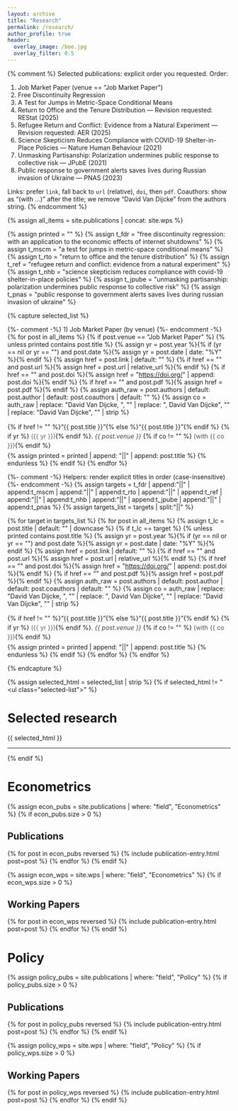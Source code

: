 ```yaml
---
layout: archive
title: "Research"
permalink: /research/
author_profile: true
header:
  overlay_image: /boe.jpg
  overlay_filter: 0.5
---
```


{% comment %}
Selected publications: explicit order you requested.
Order:
  1) Job Market Paper (venue == "Job Market Paper")
  2) Free Discontinuity Regression
  3) A Test for Jumps in Metric-Space Conditional Means
  4) Return to Office and the Tenure Distribution  — Revision requested: REStat (2025)
  5) Refugee Return and Conflict: Evidence from a Natural Experiment — Revision requested: AER (2025)
  6) Science Skepticism Reduces Compliance with COVID-19 Shelter-in-Place Policies — Nature Human Behaviour (2021)
  7) Unmasking Partisanship: Polarization undermines public response to collective risk — JPubE (2021)
  8) Public response to government alerts saves lives during Russian invasion of Ukraine — PNAS (2023)

Links: prefer `link`, fall back to `url` (relative), `doi`, then `pdf`.
Coauthors: show as “(with …)” after the title; we remove “David Van Dijcke” from the authors string.
{% endcomment %}

{% assign all_items = site.publications | concat: site.wps %}

{% assign printed = "" %}
{% assign t_fdr   = "free discontinuity regression: with an application to the economic effects of internet shutdowns" %}
{% assign t_mscm  = "a test for jumps in metric-space conditional means" %}
{% assign t_rto   = "return to office and the tenure distribution" %}
{% assign t_ref   = "refugee return and conflict: evidence from a natural experiment" %}
{% assign t_nhb   = "science skepticism reduces compliance with covid-19 shelter-in-place policies" %}
{% assign t_jpube = "unmasking partisanship: polarization undermines public response to collective risk" %}
{% assign t_pnas  = "public response to government alerts saves lives during russian invasion of ukraine" %}

{% capture selected_list %}
<ul class="selected-list">

  {%- comment -%} 1) Job Market Paper (by venue) {%- endcomment -%}
  {% for post in all_items %}
    {% if post.venue == "Job Market Paper" %}
      {% unless printed contains post.title %}
        {% assign yr = post.year %}{% if (yr == nil or yr == "") and post.date %}{% assign yr = post.date | date: "%Y" %}{% endif %}
        {% assign href = post.link | default: "" %}
        {% if href == "" and post.url %}{% assign href = post.url | relative_url %}{% endif %}
        {% if href == "" and post.doi %}{% assign href = "https://doi.org/" | append: post.doi %}{% endif %}
        {% if href == "" and post.pdf %}{% assign href = post.pdf %}{% endif %}
        {% assign auth_raw = post.authors | default: post.author | default: post.coauthors | default: "" %}
        {% assign co = auth_raw | replace: "David Van Dijcke, ", "" | replace: ", David Van Dijcke", "" | replace: "David Van Dijcke", "" | strip %}
        <li class="one-line-pub">
          {% if href != "" %}<a href="{{ href }}" class="pub-title" target="_blank" rel="noopener">“{{ post.title }}”</a>{% else %}<span class="pub-title">“{{ post.title }}”</span>{% endif %}
          {% if yr %} <span class="pub-year">({{ yr }})</span>{% endif %}.
          <em class="pub-venue">{{ post.venue }}</em>
          {% if co != "" %} <span class="pub-coauthors">(with {{ co }})</span>{% endif %}
        </li>
        {% assign printed = printed | append: "||" | append: post.title %}
      {% endunless %}
    {% endif %}
  {% endfor %}

  {%- comment -%} Helpers: render explicit titles in order (case-insensitive) {%- endcomment -%}
  {% assign targets = t_fdr | append:"||" | append:t_mscm | append:"||" | append:t_rto | append:"||" | append:t_ref | append:"||" | append:t_nhb | append:"||" | append:t_jpube | append:"||" | append:t_pnas %}
  {% assign targets_list = targets | split:"||" %}

  {% for target in targets_list %}
    {% for post in all_items %}
      {% assign t_lc = post.title | default: "" | downcase %}
      {% if t_lc == target %}
        {% unless printed contains post.title %}
          {% assign yr = post.year %}{% if (yr == nil or yr == "") and post.date %}{% assign yr = post.date | date: "%Y" %}{% endif %}
          {% assign href = post.link | default: "" %}
          {% if href == "" and post.url %}{% assign href = post.url | relative_url %}{% endif %}
          {% if href == "" and post.doi %}{% assign href = "https://doi.org/" | append: post.doi %}{% endif %}
          {% if href == "" and post.pdf %}{% assign href = post.pdf %}{% endif %}
          {% assign auth_raw = post.authors | default: post.author | default: post.coauthors | default: "" %}
          {% assign co = auth_raw | replace: "David Van Dijcke, ", "" | replace: ", David Van Dijcke", "" | replace: "David Van Dijcke", "" | strip %}
          <li class="one-line-pub">
            {% if href != "" %}<a href="{{ href }}" class="pub-title" target="_blank" rel="noopener">“{{ post.title }}”</a>{% else %}<span class="pub-title">“{{ post.title }}”</span>{% endif %}
            {% if yr %} <span class="pub-year">({{ yr }})</span>{% endif %}.
            <em class="pub-venue">{{ post.venue }}</em>
            {% if co != "" %} <span class="pub-coauthors">(with {{ co }})</span>{% endif %}
          </li>
          {% assign printed = printed | append: "||" | append: post.title %}
        {% endunless %}
      {% endif %}
    {% endfor %}
  {% endfor %}

</ul>
{% endcapture %}

{% assign selected_html = selected_list | strip %}
{% if selected_html != "<ul class=\"selected-list\"></ul>" %}
# Selected research
<div class="selected-block">
  {{ selected_html }}
</div>
<hr/>
{% endif %}

# Econometrics 

{% assign econ_pubs = site.publications | where: "field", "Econometrics" %}
{% if econ_pubs.size > 0 %}
## Publications
{% for post in econ_pubs reversed %}
  {% include publication-entry.html post=post %}
{% endfor %}
{% endif %}

{% assign econ_wps = site.wps | where: "field", "Econometrics" %}
{% if econ_wps.size > 0 %}
## Working Papers
{% for post in econ_wps reversed %}
  {% include publication-entry.html post=post %}
{% endfor %}
{% endif %}

# Policy

{% assign policy_pubs = site.publications | where: "field", "Policy" %}
{% if policy_pubs.size > 0 %}
## Publications
{% for post in policy_pubs reversed %}
  {% include publication-entry.html post=post %}
{% endfor %}
{% endif %}

{% assign policy_wps = site.wps | where: "field", "Policy" %}
{% if policy_wps.size > 0 %}
## Working Papers
{% for post in policy_wps reversed %}
  {% include publication-entry.html post=post %}
{% endfor %}
{% endif %}

<style>
/* ========= Selected publications (scoped styles) ========= */

/* Container */
.selected-block {
  margin-top: .5rem;     /* small breathing room under the heading */
  margin-bottom: 0;
}

/* List + item layout */
.selected-list {
  list-style: none;
  padding-left: 0;
  margin: 0;
}

.one-line-pub {
  margin: 0.25rem 0;     /* tighter spacing between items */
  line-height: 1.5;      /* allows wrapping cleanly */
  word-break: break-word; /* prevent overflow on very long titles */
}

/* Title link */
.pub-title {
  text-decoration: none;
  border-bottom: 1px solid rgba(0,0,0,.15);
}
.pub-title:hover,
.pub-title:focus {
  border-bottom-color: rgba(0,0,0,.35);
}

/* Metadata */
.pub-year     { color: #666; }
.pub-venue    { font-style: italic; color: #444; }
.pub-coauthors { color: #555; }

/* Mobile refinements */
@media (max-width: 575.98px) {
  .one-line-pub { line-height: 1.6; }
  .pub-title { border-bottom-width: 0.75px; }
}
</style>
